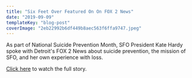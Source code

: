 ```yaml
---
title: "Six Feet Over Featured On On FOX 2 News"
date: "2019-09-09"
templateKey: "blog-post"
coverImage: "2eb22992b6df449b8aec563f6ffa9747.jpeg"
---
```


As part of National Suicide Prevention Month, SFO President Kate Hardy spoke with Detroit's FOX 2 News about suicide prevention, the mission of SFO, and her own experience with loss.

[Click here](https://www.fox2detroit.com/news/detroit-based-six-feet-over-founder-uses-personal-pain-to-help-prevent-suicide) to watch the full story.

